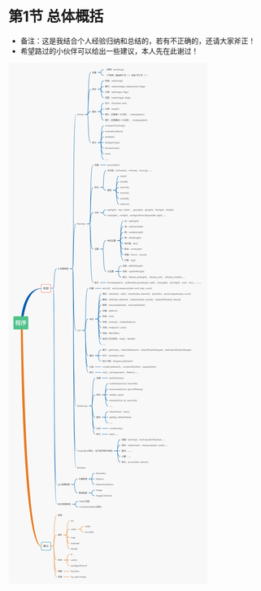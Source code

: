 # 第1节 总体概括

- 备注：这是我结合个人经验归纳和总结的，若有不正确的，还请大家斧正！
- 希望路过的小伙伴可以给出一些建议，本人先在此谢过！

![](../data/images/GEE-程序.png)
